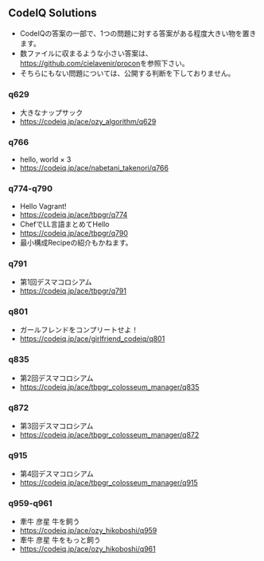 ## CodeIQ Solutions
- CodeIQの答案の一部で、1つの問題に対する答案がある程度大きい物を置きます。
- 数ファイルに収まるような小さい答案は、<https://github.com/cielavenir/procon>を参照下さい。
- そちらにもない問題については、公開する判断を下しておりません。

### q629
- 大きなナップサック
- <https://codeiq.jp/ace/ozy_algorithm/q629>

### q766
- hello, world × 3
- <https://codeiq.jp/ace/nabetani_takenori/q766>

### q774-q790
- Hello Vagrant!
- <https://codeiq.jp/ace/tbpgr/q774>
- ChefでLL言語まとめてHello
- <https://codeiq.jp/ace/tbpgr/q790>
- 最小構成Recipeの紹介もかねます。

### q791
- 第1回デスマコロシアム
- <https://codeiq.jp/ace/tbpgr/q791>

### q801
- ガールフレンドをコンプリートせよ！
- <https://codeiq.jp/ace/girlfriend_codeiq/q801>

### q835
- 第2回デスマコロシアム
- <https://codeiq.jp/ace/tbpgr_colosseum_manager/q835>

### q872
- 第3回デスマコロシアム
- <https://codeiq.jp/ace/tbpgr_colosseum_manager/q872>

### q915
- 第4回デスマコロシアム
- <https://codeiq.jp/ace/tbpgr_colosseum_manager/q915>

### q959-q961
- 牽牛 彦星 牛を飼う
- <https://codeiq.jp/ace/ozy_hikoboshi/q959>
- 牽牛 彦星 牛をもっと飼う
- <https://codeiq.jp/ace/ozy_hikoboshi/q961>
